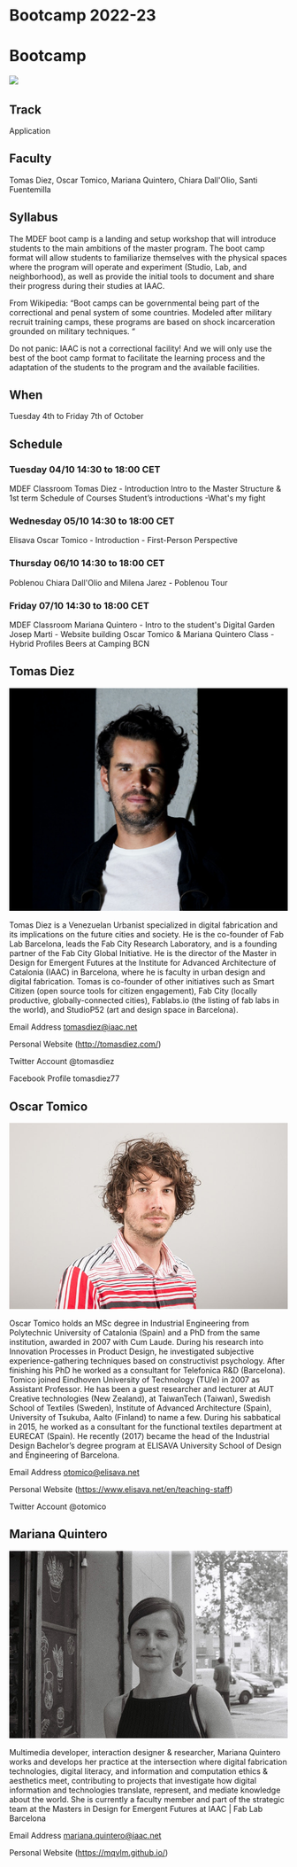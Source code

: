 Bootcamp 2022-23
========
# Bootcamp

![](/assets/images/bootcamp.jpg)

## Track
Application

## Faculty
Tomas Diez, Oscar Tomico, Mariana Quintero, Chiara Dall'Olio, Santi Fuentemilla  

## Syllabus

The MDEF boot camp is a landing and setup workshop that will introduce students to the main ambitions of the master program. The boot camp format will allow students to familiarize themselves with the physical spaces where the program will operate and experiment (Studio, Lab, and neighborhood), as well as provide the initial tools to document and share their progress during their studies at IAAC.

From Wikipedia: “Boot camps can be governmental being part of the correctional and penal system of some countries. Modeled after military recruit training camps, these programs are based on shock incarceration grounded on military techniques. “

Do not panic: IAAC is not a correctional facility! And we will only use the best of the boot camp format to facilitate the learning process and the adaptation of the students to the program and the available facilities.

## When  
Tuesday 4th to Friday 7th of October

## Schedule

### Tuesday 04/10 14:30 to 18:00 CET

MDEF Classroom
Tomas Diez - Introduction
Intro to the Master Structure & 1st term Schedule of Courses
Student’s introductions -What's my fight

### Wednesday 05/10 14:30 to 18:00 CET

Elisava
Oscar Tomico - Introduction - First-Person Perspective

### Thursday 06/10 14:30 to 18:00 CET

Poblenou
Chiara Dall'Olio and Milena Jarez - Poblenou Tour


### Friday 07/10 14:30 to 18:00 CET

MDEF Classroom
Mariana Quintero - Intro to the student's Digital Garden
Josep Marti - Website building
Oscar Tomico & Mariana Quintero Class - Hybrid Profiles
Beers at Camping BCN

## Tomas Diez

![](../../../assets/images/faculty_photos/tomas_diez.jpg)

Tomas Diez is a Venezuelan Urbanist specialized in digital fabrication and its implications on the future cities and society. He is the co-founder of Fab Lab Barcelona, leads the Fab City Research Laboratory, and is a founding partner of the Fab City Global Initiative. He is the director of the Master in Design for Emergent Futures at the Institute for Advanced Architecture of Catalonia (IAAC) in Barcelona, where he is faculty in urban design and digital fabrication. Tomas is co-founder of other initiatives such as Smart Citizen (open source tools for citizen engagement), Fab City (locally productive, globally-connected cities), Fablabs.io (the listing of fab labs in the world), and StudioP52 (art and design space in Barcelona).

Email Address tomasdiez@iaac.net

Personal Website (http://tomasdiez.com/)

Twitter Account @tomasdiez

Facebook Profile tomasdiez77

## Oscar Tomico

![](../../../assets/images/faculty_photos/oscar_tomico.jpg)

Oscar Tomico holds an MSc degree in Industrial Engineering from Polytechnic University of Catalonia (Spain) and a PhD from the same institution, awarded in 2007 with Cum Laude. During his research into Innovation Processes in Product Design, he investigated subjective experience-gathering techniques based on constructivist psychology. After finishing his PhD he worked as a consultant for Telefonica R&D (Barcelona). Tomico joined Eindhoven University of Technology (TU/e) in 2007 as Assistant Professor. He has been a guest researcher and lecturer at AUT Creative technologies (New Zealand), at TaiwanTech (Taiwan), Swedish School of Textiles (Sweden), Institute of Advanced Architecture (Spain), University of Tsukuba, Aalto (Finland) to name a few. During his sabbatical in 2015, he worked as a consultant for the functional textiles department at EURECAT (Spain). He recently (2017) became the head of the Industrial Design Bachelor’s degree program at ELISAVA University School of Design and Engineering of Barcelona.

Email Address otomico@elisava.net

Personal Website (https://www.elisava.net/en/teaching-staff)

Twitter Account @otomico

## Mariana Quintero

![](../../../assets/images/faculty_photos/mariana_quintero.jpg)

Multimedia developer, interaction designer & researcher, Mariana Quintero works and develops her practice at the intersection where digital fabrication technologies, digital literacy, and information and computation ethics & aesthetics meet, contributing to projects that investigate how digital information and technologies translate, represent, and mediate knowledge about the world. She is currently a faculty member and part of the strategic team at the Masters in Design for Emergent Futures at IAAC | Fab Lab Barcelona

Email Address mariana.quintero@iaac.net

Personal Website (https://mqvlm.github.io/)
